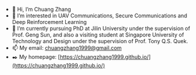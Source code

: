 - 👋 Hi, I’m Chuang Zhang
- 👀 I’m interested in UAV Communications, Secure Communications and Deep Reinforcement Learning
- 🌱 I’m currently pursuing PhD at Jilin University under the supervision of Prof. Geng Sun, and also a visiting student at Singapore University of Technology and Design under the supervision of Prof. Tony Q.S. Quek.
- 📫 My email: chuangzhang1999@gmail.com
- ✒️ My homepage: [https://chuangzhang1999.github.io/](https://chuangzhang1999.github.io/)
<!---
ChuangZhang1999/ChuangZhang1999 is a ✨ special ✨ repository because its `README.md` (this file) appears on your GitHub profile.
You can click the Preview link to take a look at your changes.
--->
